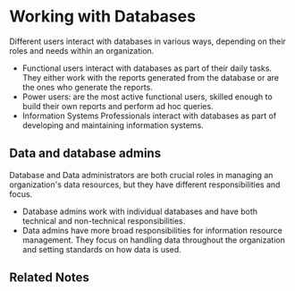 # Working with Databases

Different users interact with databases in various ways, depending on their roles and needs within an organization. 

- Functional users interact with databases as part of their daily tasks.  They either work with the reports generated from the database or are the ones who generate the reports.
- Power users: are the most active functional users, skilled enough to build their own reports and perform ad hoc queries.
- Information Systems Professionals interact with databases as part of developing and maintaining information systems. 

## Data and database admins

Database and Data administrators are both crucial roles in managing an organization's data resources, but they have different responsibilities and focus.

- Database admins work with individual databases and have both technical and non-technical responsibilities.
- Data admins have more broad responsibilities for information resource management.  They focus on handling data throughout the organization and setting standards on how data is used.

## Related Notes
